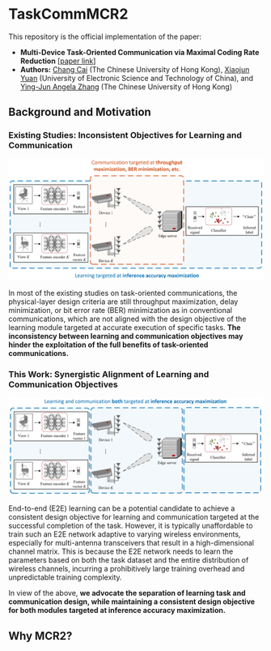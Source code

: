 # TaskCommMCR2
This repository is the official implementation of the paper:

- **Multi-Device Task-Oriented Communication via Maximal Coding Rate Reduction** [[paper link](https://arxiv.org/abs/2309.02888)]
- **Authors:** [Chang Cai](https://chang-cai.github.io/) (The Chinese University of Hong Kong), [Xiaojun Yuan](https://scholar.google.com/citations?user=o6W_m00AAAAJ&hl=en) (University of Electronic Science and Technology of China), and [Ying-Jun Angela Zhang](https://staff.ie.cuhk.edu.hk/~yjzhang/) (The Chinese University of Hong Kong)

## Background and Motivation

### Existing Studies: Inconsistent Objectives for Learning and Communication

<p align="center">
    <img src="inconsistent_system_model.png" width="700"\>
</p>
<p align="center">

In most of the existing studies on task-oriented communications, the physical-layer design criteria are still throughput maximization, delay minimization, or bit error rate (BER) minimization as in conventional communications, which are not aligned with the design objective of the learning module targeted at accurate execution of specific tasks.
**The inconsistency between learning and communication objectives may hinder the exploitation of the full benefits of task-oriented communications.**

### This Work: Synergistic Alignment of Learning and Communication Objectives

<p align="center">
    <img src="consistent_system_model.png" width="700"\>
</p>
<p align="center">

End-to-end (E2E) learning can be a potential candidate to achieve a consistent design objective for learning and communication targeted at the successful completion of the task.
However, it is typically unaffordable to train such an E2E network adaptive to varying wireless environments, especially for multi-antenna transceivers that result in a high-dimensional channel matrix.
This is because the E2E network needs to learn the parameters based on both the task dataset and the entire distribution of wireless channels, incurring a prohibitively large training overhead and unpredictable training complexity.

In view of the above, **we advocate the separation of learning task and communication design, while maintaining a consistent design objective for both modules targeted at inference accuracy maximization.**

## Why MCR2?
